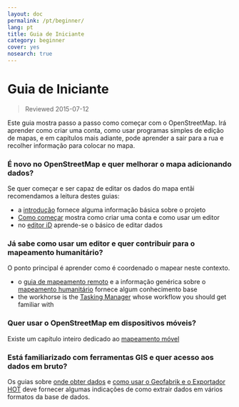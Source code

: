 ```yaml
---
layout: doc
permalink: /pt/beginner/
lang: pt
title: Guia de Iniciante
category: beginner
cover: yes
nosearch: true
---
```


Guia de Iniciante
================

> Reviewed 2015-07-12  

Este guia mostra passo a passo como começar com o OpenStreetMap. Irá aprender como criar uma conta, como usar programas simples de edição de mapas, e em capítulos mais adiante, pode aprender a sair para a rua e recolher informação para colocar no mapa. 

### É novo no OpenStreetMap e quer melhorar o mapa adicionando dados?

Se quer começar e ser capaz de editar os dados do mapa entãi recomendamos a leitura destes guias:
- a [introdução](/pt/beginner/introduction/) fornece alguma informação básica sobre o projeto
- [Como começar](/pt/beginner/start-osm/) mostra como criar uma conta e como usar um editor
- no [editor iD](/pt/beginner/id-editor/) aprende-se o básico de editar dados


### Já sabe como usar um editor e quer contribuir para o mapeamento humanitário?

O ponto principal é aprender como é coordenado o mapear neste contexto.
- o [guia de mapeamento remoto](/pt/coordination/HOT-Remote-Response-Guide/) e a informação genérica sobre o [mapeamento humanitário](/pt/coordination/humanitarian/) fornece algum conhecimento base
- the workhorse is the [Tasking Manager](/en/coordination/tm-user/) whose workflow you should get familiar with

### Quer usar o OpenStreetMap em dispositivos móveis?

Existe um capítulo inteiro dedicado ao [mapeamento móvel](/pt/mobile-mapping/)


### Está familiarizado com ferramentas GIS e quer acesso aos dados em bruto?

Os guias sobre [onde obter dados](/pt/osm-data/getting-data/) e [como usar o Geofabrik e o Exportador HOT](/pt/osm-data/geofabrik-and-hot-export/) deve fornecer algumas indicações de como extrair dados em vários formatos da base de dados.